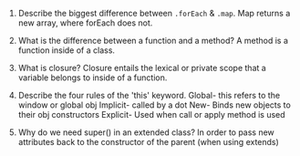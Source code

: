 1. Describe the biggest difference between `.forEach` & `.map`.
Map returns a new array, where forEach does not.

2. What is the difference between a function and a method?
A method is a function inside of a class. 
3. What is closure?
Closure entails the lexical or private scope that a variable belongs to inside of a function.

4. Describe the four rules of the 'this' keyword.
Global- this refers to the window or global obj
Implicit- called by a dot
New- Binds new objects to their obj constructors
Explicit- Used when call or apply method is used

5. Why do we need super() in an extended class?
In order to pass new attributes back to the constructor of the parent (when using extends)
